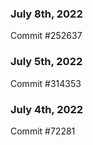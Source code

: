 ### July 8th, 2022

Commit #252637

### July 5th, 2022

Commit #314353


### July 4th, 2022

Commit #72281

